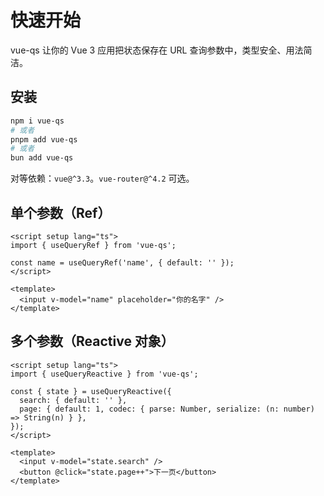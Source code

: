 # 快速开始

vue-qs 让你的 Vue 3 应用把状态保存在 URL 查询参数中，类型安全、用法简洁。

## 安装

```bash
npm i vue-qs
# 或者
pnpm add vue-qs
# 或者
bun add vue-qs
```

对等依赖：`vue@^3.3`。`vue-router@^4.2` 可选。

## 单个参数（Ref）

```vue
<script setup lang="ts">
import { useQueryRef } from 'vue-qs';

const name = useQueryRef('name', { default: '' });
</script>

<template>
  <input v-model="name" placeholder="你的名字" />
</template>
```

## 多个参数（Reactive 对象）

```vue
<script setup lang="ts">
import { useQueryReactive } from 'vue-qs';

const { state } = useQueryReactive({
  search: { default: '' },
  page: { default: 1, codec: { parse: Number, serialize: (n: number) => String(n) } },
});
</script>

<template>
  <input v-model="state.search" />
  <button @click="state.page++">下一页</button>
</template>
```
